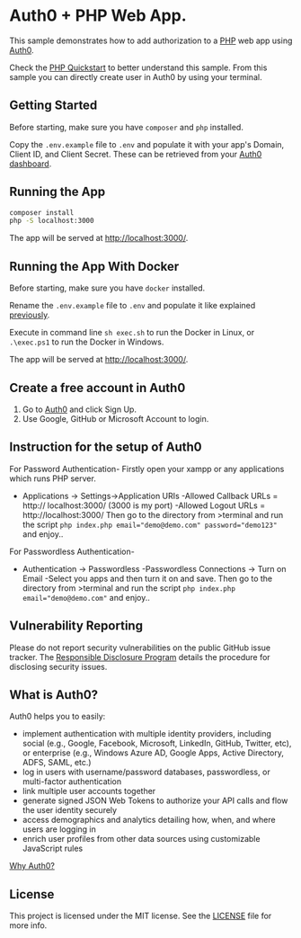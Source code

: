 # Auth0 + PHP Web App. 

This sample demonstrates how to add authorization to a [PHP](http://php.net/) web app using [Auth0](https://auth0.com).

Check the [PHP Quickstart](https://auth0.com/docs/quickstart/webapp/php) to better understand this sample.
From this sample you can directly create user in Auth0 by using your terminal.

## Getting Started

Before starting, make sure you have `composer` and `php` installed.

Copy the `.env.example` file to `.env` and populate it with your app's Domain, Client ID, and Client Secret. These can be retrieved from your [Auth0 dashboard](https://manage.auth0.com).

## Running the App

```bash
composer install
php -S localhost:3000
```

The app will be served at [http://localhost:3000/](http://localhost:3000/).

## Running the App With Docker

Before starting, make sure you have `docker` installed.

Rename the `.env.example` file to `.env` and populate it like explained [previously](#getting-started).

Execute in command line `sh exec.sh` to run the Docker in Linux, or `.\exec.ps1` to run the Docker in Windows.

The app will be served at [http://localhost:3000/](http://localhost:3000/).

## Create a free account in Auth0

1. Go to [Auth0](https://auth0.com) and click Sign Up.
2. Use Google, GitHub or Microsoft Account to login.

## Instruction for the setup of Auth0

For Password Authentication-
Firstly open your xampp or any applications which runs PHP server. 
- Applications -> Settings->Application URIs
  -Allowed Callback URLs = http:// localhost:3000/ (3000 is my port)
  -Allowed Logout URLs = http://localhost:3000/
Then go to the directory from >terminal and run the script ```php index.php email="demo@demo.com" password="demo123"``` and enjoy..

For Passwordless Authentication-
- Authentication -> Passwordless
  -Passwordless Connections -> Turn on Email
  -Select you apps and then turn it on and save.
Then go to the directory from >terminal and run the script ```php index.php email="demo@demo.com"``` and enjoy..


## Vulnerability Reporting

Please do not report security vulnerabilities on the public GitHub issue tracker. The [Responsible Disclosure Program](https://auth0.com/whitehat) details the procedure for disclosing security issues.

## What is Auth0?

Auth0 helps you to easily:

- implement authentication with multiple identity providers, including social (e.g., Google, Facebook, Microsoft, LinkedIn, GitHub, Twitter, etc), or enterprise (e.g., Windows Azure AD, Google Apps, Active Directory, ADFS, SAML, etc.)
- log in users with username/password databases, passwordless, or multi-factor authentication
- link multiple user accounts together
- generate signed JSON Web Tokens to authorize your API calls and flow the user identity securely
- access demographics and analytics detailing how, when, and where users are logging in
- enrich user profiles from other data sources using customizable JavaScript rules

[Why Auth0?](https://auth0.com/why-auth0)

## License

This project is licensed under the MIT license. See the [LICENSE](https://github.com/auth0-samples/auth0-php-web-app/blob/master/LICENSE) file for more info.
